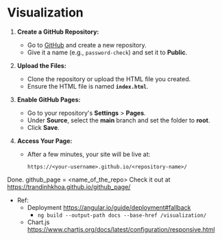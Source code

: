 # Visualization
1. **Create a GitHub Repository:**
   - Go to [GitHub](https://github.com/) and create a new repository.
   - Give it a name (e.g., `password-check`) and set it to **Public**.

2. **Upload the Files:**
   - Clone the repository or upload the HTML file you created.
   - Ensure the HTML file is named **`index.html`**.

3. **Enable GitHub Pages:**
   - Go to your repository's **Settings** > **Pages**.
   - Under **Source**, select the **main** branch and set the folder to **root**.
   - Click **Save**.

4. **Access Your Page:**
   - After a few minutes, your site will be live at:
     ```
     https://<your-username>.github.io/<repository-name>/
     ```

Done.
github_page = <name_of_the_repo>
Check it out at https://trandinhkhoa.github.io/github_page/

- Ref:
  - Deployment https://angular.io/guide/deployment#fallback
    - `ng build --output-path docs --base-href /visualization/`
  - Chart.js https://www.chartjs.org/docs/latest/configuration/responsive.html
